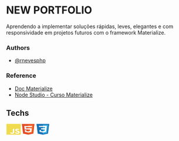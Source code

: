 
# NEW PORTFOLIO

Aprendendo a implementar soluções rápidas, leves, elegantes e com responsividade em projetos futuros com o framework Materialize.

### Authors

- [@rnevesphp](https://github.com/rnevesphp)


### Reference
 - [Doc Materialize](https://materializecss.com/)
 - [Node Studio - Curso Materialize](https://www.nodestudio.com.br/curso/curso-de-materialize-css)


## Techs
<img align="center" alt="Romeu-Js" height="30" width="40" src="https://raw.githubusercontent.com/devicons/devicon/master/icons/javascript/javascript-plain.svg" /><img  align="center" alt="Romeu-HTML" height="30" width="40" src="https://raw.githubusercontent.com/devicons/devicon/master/icons/html5/html5-original.svg" /><img align="center" alt="Romeu-CSS" height="30" width="40" src="https://raw.githubusercontent.com/devicons/devicon/master/icons/css3/css3-original.svg" />
